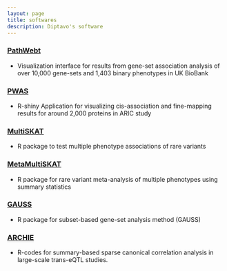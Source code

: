 ```yaml
---
layout: page
title: softwares
description: Diptavo's software
---
```



### <a name="PathWeb"></a>[PathWebt](https://ukb-pathway.leelabsg.org/)

* Visualization interface for results from gene-set association analysis of over 10,000 gene-sets and 1,403 binary phenotypes in UK BioBank


### <a name="PWAS"></a>[PWAS](http://nilanjanchatterjeelab.org/pwas/)

* R-shiny Application for visualizing cis-association and fine-mapping results for around 2,000 proteins in ARIC study


### <a name="MultiSKAT"></a>[MultiSKAT](https://github.com/diptavo/MultiSKAT)

* R package to test multiple phenotype associations of rare variants



### <a name="MMSKT"></a>[MetaMultiSKAT](https://github.com/diptavo/MetaMultiSKAT)

* R package for rare variant meta-analysis of multiple phenotypes using summary statistics


### <a name="GAUSS"></a>[GAUSS](https://github.com/diptavo/GAUSS)

* R package for subset-based gene-set analysis method (GAUSS)


### <a name="ARCHIE"></a>[ARCHIE](https://github.com/diptavo/ARCHIE)

* R-codes for summary-based sparse canonical correlation analysis in large-scale trans-eQTL studies.




